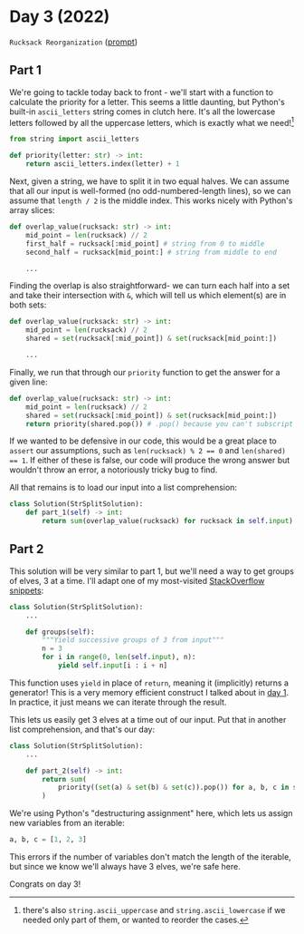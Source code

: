 # Day 3 (2022)

`Rucksack Reorganization` ([prompt](https://adventofcode.com/2022/day/3))

## Part 1

We're going to tackle today back to front - we'll start with a function to calculate the priority for a letter. This seems a little daunting, but Python's built-in `ascii_letters` string comes in clutch here. It's all the lowercase letters followed by all the uppercase letters, which is exactly what we need![^1]

```py
from string import ascii_letters

def priority(letter: str) -> int:
    return ascii_letters.index(letter) + 1
```

Next, given a string, we have to split it in two equal halves. We can assume that all our input is well-formed (no odd-numbered-length lines), so we can assume that `length / 2` is the middle index. This works nicely with Python's array slices:

```py
def overlap_value(rucksack: str) -> int:
    mid_point = len(rucksack) // 2
    first_half = rucksack[:mid_point] # string from 0 to middle
    second_half = rucksack[mid_point:] # string from middle to end

    ...
```

Finding the overlap is also straightforward- we can turn each half into a set and take their intersection with `&`, which will tell us which element(s) are in both sets:

```py
def overlap_value(rucksack: str) -> int:
    mid_point = len(rucksack) // 2
    shared = set(rucksack[:mid_point]) & set(rucksack[mid_point:])

    ...
```

Finally, we run that through our `priority` function to get the answer for a given line:

```py
def overlap_value(rucksack: str) -> int:
    mid_point = len(rucksack) // 2
    shared = set(rucksack[:mid_point]) & set(rucksack[mid_point:])
    return priority(shared.pop()) # .pop() because you can't subscript a set
```

If we wanted to be defensive in our code, this would be a great place to `assert` our assumptions, such as `len(rucksack) % 2 == 0` and `len(shared) == 1`. If either of these is false, our code will produce the wrong answer but wouldn't throw an error, a notoriously tricky bug to find.

All that remains is to load our input into a list comprehension:

```py
class Solution(StrSplitSolution):
    def part_1(self) -> int:
        return sum(overlap_value(rucksack) for rucksack in self.input)
```

## Part 2

This solution will be very similar to part 1, but we'll need a way to get groups of elves, 3 at a time. I'll adapt one of my most-visited [StackOverflow snippets](https://stackoverflow.com/a/312464/1825390):

```py
class Solution(StrSplitSolution):
    ...

    def groups(self):
        """Yield successive groups of 3 from input"""
        n = 3
        for i in range(0, len(self.input), n):
            yield self.input[i : i + n]
```

This function uses `yield` in place of `return`, meaning it (implicitly) returns a generator! This is a very memory efficient construct I talked about in [day 1](https://github.com/xavdid/advent-of-code/tree/main/solutions/2022/day_01#cleanup). In practice, it just means we can iterate through the result.

This lets us easily get 3 elves at a time out of our input. Put that in another list comprehension, and that's our day:

```py
class Solution(StrSplitSolution):
    ...

    def part_2(self) -> int:
        return sum(
            priority((set(a) & set(b) & set(c)).pop()) for a, b, c in self.groups()
        )
```

We're using Python's "destructuring assignment" here, which lets us assign new variables from an iterable:

```py
a, b, c = [1, 2, 3]
```

This errors if the number of variables don't match the length of the iterable, but since we know we'll always have 3 elves, we're safe here.

Congrats on day 3!

[^1]: there's also `string.ascii_uppercase` and `string.ascii_lowercase` if we needed only part of them, or wanted to reorder the cases.
